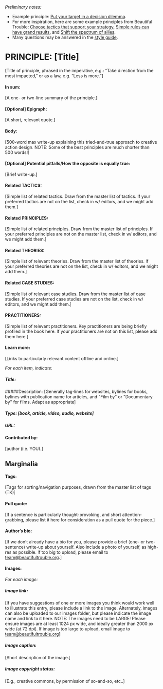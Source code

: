 *Preliminary notes:*
* Example principle: [Put your target in a decision dilemma](https://github.com/BeautifulTrouble/Beautiful-Rising-Content/blob/master/principles/principle-put-your-target-in-a-decision-dilemma.md).
* For more inspiration, here are some example principles from Beautiful Trouble: [Choose tactics that support your strategy](http://beautifultrouble.org/principle/choose-tactics-that-support-your-strategy/), [Simple rules can have grand results](http://beautifultrouble.org/principle/simple-rules-can-have-grand-results/), and [Shift the spectrum of allies](http://beautifultrouble.org/principle/shift-the-spectrum-of-allies/).
* Many questions may be answered in the [style guide](https://github.com/BeautifulTrouble/Beautiful-Rising-Content/blob/master/style-guide.md).

# PRINCIPLE: [Title] 
[Title of principle, phrased in the imperative, e.g.: ”Take direction from the most impacted,” or as a law, e.g. “Less is more.”]
 
#### In sum: 
[A one- or two-line summary of the principle.]

####  [Optional] Epigraph: 
[A short, relevant quote.]

#### Body: 
[500-word max write-up explaining this tried-and-true approach to creative action design. NOTE: Some of the best principles are much shorter than 500 words!]

#### [Optional] Potential pitfalls/How the opposite is equally true: 
[Brief write-up.]

#### Related TACTICS: 
[Simple list of related tactics. Draw from the master list of tactics. If your preferred tactics are not on the list, check in w/ editors, and we might add them.]
 
#### Related PRINCIPLES: 
[Simple list of related principles. Draw from the master list of principles. If your preferred principles are not on the master list, check in w/ editors, and we might add them.]
 
#### Related THEORIES: 
[Simple list of relevant theories. Draw from the master list of theories. If your preferred theories are not on the list, check in w/ editors, and we might add them.]
 
#### Related CASE STUDIES: 
[Simple list of relevant case studies. Draw from the master list of case studies. If your preferred case studies are not on the list, check in w/ editors, and we might add them.]

#### PRACTITIONERS: 
[Simple list of relevant practitioners. Key practitioners are being briefly profiled in the book here. If your practitioners are not on this list, please add them here.]

#### Learn more: 
[Links to particularly relevant content offline and online.]

_For each item, indicate:_
##### Title: 
#####Description: [Generally tag-lines for websites, bylines for books, bylines with publication name for articles, and "Film by" or "Documentary by" for films. Adapt as appropriate]
##### Type: [book, article, video, audio, website]
##### URL:

#### Contributed by: 
[author (i.e. YOU).]

## Marginalia 

#### Tags:  
[Tags for sorting/navigation purposes, drawn from the master list of tags (TK)]

#### Pull quote: 
[If a sentence is particularly thought-provoking, and short attention-grabbing, please list it here for consideration as a pull quote for the piece.]

#### Author’s bio: 
[If we don’t already have a bio for you, please provide a brief (one- or two-sentence) write-up about yourself. Also include a photo of yourself, as high-res as possible. If too big to upload, please email to team@beautifultrouble.org.]

#### Images: 
_For each image:_
##### Image link: 
[If you have suggestions of one or more images you think would work well to illustrate this entry, please include a link to the image. Alternately, images can also be uploaded to our images folder, but please indicate the image name and link to it here. NOTE: The images need to be LARGE! Please ensure images are at least 1024 px wide, and ideally greater than 2000 px wide (at 72 dpi). If image is too large to upload, email image to team@beautifultrouble.org] 

##### Image caption: 
[Short description of the image.]

##### Image copyright status: 
[E.g., creative commons, by permission of so-and-so, etc..]

